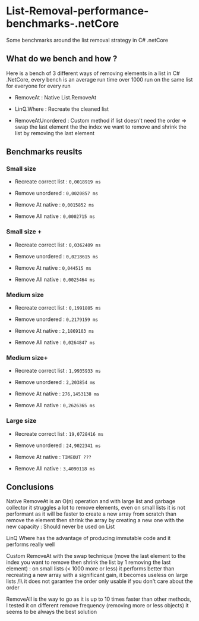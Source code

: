 # List-Removal-performance-benchmarks-.netCore

Some benchmarks around the list removal strategy in C# .netCore


## What do we bench and how ?

Here is a bench of 3 different ways of removing elements in a list in C# .NetCore, every bench is an average run time over 1000 run on the same list for everyone for every run

- RemoveAt : Native List.RemoveAt

- LinQ.Where : Recreate the cleaned list

- RemoveAtUnordered : Custom method if list doesn't need the order => swap the last element the the index we want to remove and shrink the list by removing the last element


## Benchmarks reuslts


### Small size
- Recreate correct list : `0,0018919 ms`

- Remove unordered : `0,0020857 ms`

- Remove At native : `0,0015852 ms`

- Remove All native : `0,0002715 ms`


### Small size +
- Recreate correct list : `0,0362409 ms`

- Remove unordered : `0,0218615 ms`

- Remove At native : `0,044515 ms`

- Remove All native : `0,0025464 ms`


### Medium size
- Recreate correct list : `0,1991805 ms`

- Remove unordered : `0,2179159 ms`

- Remove At native : `2,1869103 ms`

- Remove All native : `0,0264847 ms`

### Medium size+
- Recreate correct list : `1,9935933 ms`

- Remove unordered : `2,203854 ms`

- Remove At native : `276,1453138 ms`

- Remove All native : `0,2626365 ms`


### Large size
- Recreate correct list : `19,0728416 ms`

- Remove unordered : `24,9022341 ms`

- Remove At native : `TIMEOUT ???`

- Remove All native : `3,4090118 ms`


## Conclusions

Native RemoveAt is an O(n) operation and with large list and garbage collector it struggles a lot to remove elements, even on small lists it is not performant as it will be faster to create a new array from scratch than remove the element then shrink the array by creating a new one with the new capacity : Should never be used on List

LinQ Where has the advantage of producing immutable code and it performs really well

Custom RemoveAt with the swap technique (move the last element to the index you want to remove then shrink the list by 1 removing the last element) : on small lists (< 1000 more or less) it performs better than recreating a new array with a significant gain, it becomes useless on large lists /!\ it does not garantee the order only usable if you don't care about the order

RemoveAll is the way to go as it is up to 10 times faster than other methods, I tested it on different remove frequency (removing more or less objects) it seems to be always the best solution